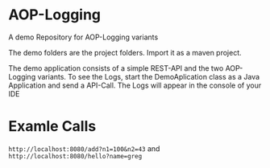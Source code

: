 # AOP-Logging
A demo Repository for AOP-Logging variants

The demo folders are the project folders.
Import it as a maven project.

The demo application consists of a simple REST-API and the two AOP-Logging variants.
To see the Logs, start the DemoAplication class as a Java Application and send a API-Call. The Logs will appear in the console of your IDE

# Examle Calls

`http://localhost:8080/add?n1=100&n2=43` and
`http://localhost:8080/hello?name=greg`
